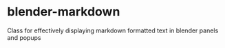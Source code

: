 # blender-markdown
Class for effectively displaying markdown formatted text in blender panels and popups
